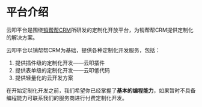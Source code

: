 # 平台介绍

云叩平台是围绕[销帮帮CRM](https://www.xbongbong.com)所研发的定制化开放平台，为销帮帮CRM提供定制化的解决方案。

云叩平台以销帮帮CRM为基础，提供各种定制化开发服务，包括：
1. 提供插件级的定制化开发——云叩插件
2. 提供表单级的定制化开发——云叩低代码
3. 提供轻量化的云开发方案

在开始定制化开发之前，我们希望你已经掌握了**基本的编程能力**，如果暂时不具备编程能力可联系我们的服务商进行付费定制化开发。
